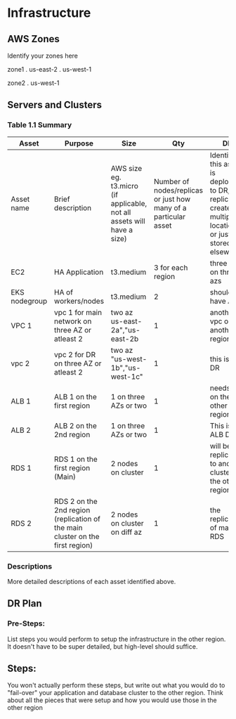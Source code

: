 # Infrastructure

## AWS Zones
Identify your zones here

zone1
. us-east-2
. us-west-1

zone2
. us-west-1

## Servers and Clusters

### Table 1.1 Summary


| Asset      | Purpose           | Size                                                                   | Qty                                                             | DR                                                                                                           |
|------------|-------------------|------------------------------------------------------------------------|-----------------------------------------------------------------|--------------------------------------------------------------------------------------------------------------|
| Asset name | Brief description | AWS size eg. t3.micro (if applicable, not all assets will have a size) | Number of nodes/replicas or just how many of a particular asset | Identify if this asset is deployed to DR, replicated, created in multiple locations or just stored elsewhere |
|  EC2| HA Application | t3.medium | 3 for each region | three ec2 on three azs |
|  EKS nodegroup | HA of workers/nodes | t3.medium | 2 | should have A DR |
| VPC 1 | vpc 1 for main network on three AZ or atleast 2  | two az us-east-2a","us-east-2b  | 1 | another vpc on another region
| vpc 2 | vpc 2 for DR on three AZ or atleast 2 | two az "us-west-1b","us-west-1c" | 1 | this is the DR
| ALB 1 | ALB 1 on the first region | 1 on three AZs or two | 1 | needs DR on the other region
| ALB 2 | ALB 2 on the 2nd region | 1 on three AZs or two | 1 | This is ALB DR
| RDS 1 | RDS 1 on the first region (Main) | 2 nodes on cluster | 1 | will be replicated to another cluster on the other region
| RDS 2 | RDS 2 on the 2nd region (replication of the main cluster on the first region) | 2 nodes on cluster on diff az | 1 | the replication of main RDS

### Descriptions
More detailed descriptions of each asset identified above.

## DR Plan
### Pre-Steps:
List steps you would perform to setup the infrastructure in the other region. It doesn't have to be super detailed, but high-level should suffice.

## Steps:
You won't actually perform these steps, but write out what you would do to "fail-over" your application and database cluster to the other region. Think about all the pieces that were setup and how you would use those in the other region
